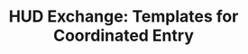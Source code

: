 ---
layout: default
contact_info: https://www.hudexchange.info/contact-us/
description: '"Coordinated Entry" is a standard for identifying homelessness and referring
  people and families to housing and services to ensure housing stability.  HUD Exchange
  is a website for sharing practices across communities.  This is an index of a few
  dozen examples of tools, processes, and documents used by different communities
  to provide access to housing and services. '
last_edit: '2022-03-28T12:22:35.000Z'
link: https://www.hudexchange.info/programs/coc/toolkit/responsibilities-and-duties/coordinated-entry-samples-toolkit/#access
location: USA
shortname: hud_coordinated_entry
tags:
- Aggregator
- Housing Market
title: 'HUD Exchange: Templates for Coordinated Entry'
uuid: rectBgSSe8fTYVrNj
---